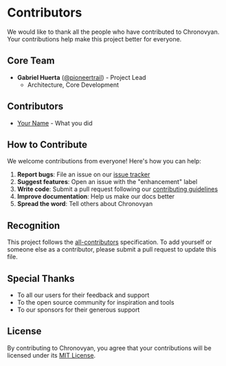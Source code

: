# Contributors

We would like to thank all the people who have contributed to Chronovyan. Your contributions help make this project better for everyone.

## Core Team

- **Gabriel Huerta** ([@pioneertrail](https://github.com/pioneertrail)) - Project Lead
  - Architecture, Core Development

## Contributors

<!-- Add your name here in alphabetical order -->
- [Your Name](https://github.com/yourusername) - What you did

## How to Contribute

We welcome contributions from everyone! Here's how you can help:

1. **Report bugs**: File an issue on our [issue tracker](https://github.com/pioneertrail/chronovyan/issues)
2. **Suggest features**: Open an issue with the "enhancement" label
3. **Write code**: Submit a pull request following our [contributing guidelines](CONTRIBUTING.md)
4. **Improve documentation**: Help us make our docs better
5. **Spread the word**: Tell others about Chronovyan

## Recognition

This project follows the [all-contributors](https://allcontributors.org) specification. To add yourself or someone else as a contributor, please submit a pull request to update this file.

## Special Thanks

- To all our users for their feedback and support
- To the open source community for inspiration and tools
- To our sponsors for their generous support

## License

By contributing to Chronovyan, you agree that your contributions will be licensed under its [MIT License](LICENSE).
